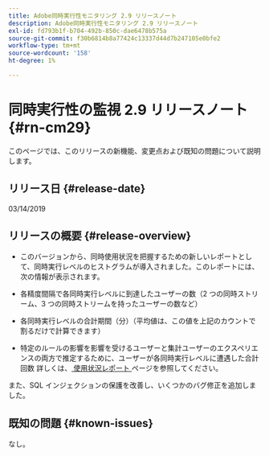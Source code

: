 ```yaml
---
title: Adobe同時実行性モニタリング 2.9 リリースノート
description: Adobe同時実行性モニタリング 2.9 リリースノート
exl-id: fd793b1f-b704-492b-850c-dae6478b575a
source-git-commit: f30b6814b8a77424c13337d44d7b247105e0bfe2
workflow-type: tm+mt
source-wordcount: '158'
ht-degree: 1%

---
```


# 同時実行性の監視 2.9 リリースノート {#rn-cm29}

このページでは、このリリースの新機能、変更点および既知の問題について説明します。

## リリース日 {#release-date}

03/14/2019


## リリースの概要 {#release-overview}

* このバージョンから、同時使用状況を把握するための新しいレポートとして、同時実行レベルのヒストグラムが導入されました。このレポートには、次の情報が表示されます。

* 各精度間隔で各同時実行レベルに到達したユーザーの数（2 つの同時ストリーム、3 つの同時ストリームを持ったユーザーの数など）
* 各同時実行レベルの合計期間（分）（平均値は、この値を上記のカウントで割るだけで計算できます）
* 特定のルールの影響を影響を受けるユーザーと集計ユーザーのエクスペリエンスの両方で推定するために、ユーザーが各同時実行レベルに遭遇した合計回数
詳しくは、[ 使用状況レポート ](/help/concurrency-monitoring/cm-usage-reports.md) ページを参照してください。

また、SQL インジェクションの保護を改善し、いくつかのバグ修正を追加しました。

## 既知の問題 {#known-issues}

なし。
